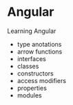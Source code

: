 # Angular
Learning Angular

- type anotations
- arrow functions
- interfaces
- classes
- constructors
- access modifiers
- properties
- modules
